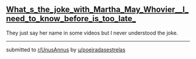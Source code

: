 ## [What_s_the_joke_with_Martha_May_Whovier__I_need_to_know_before_is_too_late_](https://www.reddit.com/r/UnusAnnus/comments/jrs872/whats_the_joke_with_martha_may_whovier_i_need_to/)
They just say her name in some videos but I never understood the joke.

---

submitted to [r/UnusAnnus](https://www.reddit.com/r/UnusAnnus) by [u/poeiradasestrelas](https://www.reddit.com/user/poeiradasestrelas)
